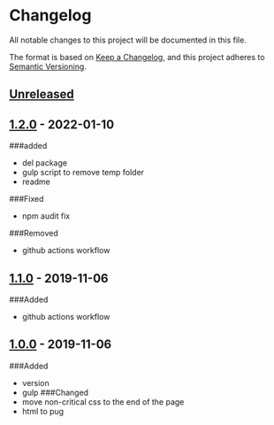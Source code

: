 # Changelog
All notable changes to this project will be documented in this file.

The format is based on [Keep a Changelog](https://keepachangelog.com/en/1.0.0/),
and this project adheres to [Semantic Versioning](https://semver.org/spec/v2.0.0.html).

## [Unreleased]

## [1.2.0] - 2022-01-10
###added
- del package
- gulp script to remove temp folder
- readme

###Fixed
- npm audit fix

###Removed
- github actions workflow

## [1.1.0] - 2019-11-06
###Added
- github actions workflow

## [1.0.0] - 2019-11-06
###Added
- version
- gulp
###Changed
- move non-critical css to the end of the page
- html to pug

[Unreleased]: https://github.com/ArtemNikolaev/nikolaev.by/compare/v1.2.0...HEAD
[1.2.0]: https://github.com/ArtemNikolaev/nikolaev.by/compare/v1.0.0...v1.2.0
[1.1.0]: https://github.com/ArtemNikolaev/nikolaev.by/compare/v1.0.0...v1.1.0
[1.0.0]: https://github.com/ArtemNikolaev/nikolaev.by/releases/tag/v1.0.0
